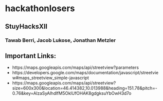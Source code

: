 # hackathonlosers
StuyHacksXII
---
### Tawab Berri, Jacob Lukose, Jonathan Metzler

## Important Links:
<ul>
<li> https://maps.googleapis.com/maps/api/streetview?parameters </li>
<li> https://developers.google.com/maps/documentation/javascript/streetview#maps_streetview_simple-javascript </li>
<li> https://maps.googleapis.com/maps/api/streetview?size=600x300&location=46.414382,10.013988&heading=151.78&pitch=-0.76&key=AIzaSyAlhdlfM5OklUfOHAK8gdgksuYbOwH3d7o </li>
</ul>
